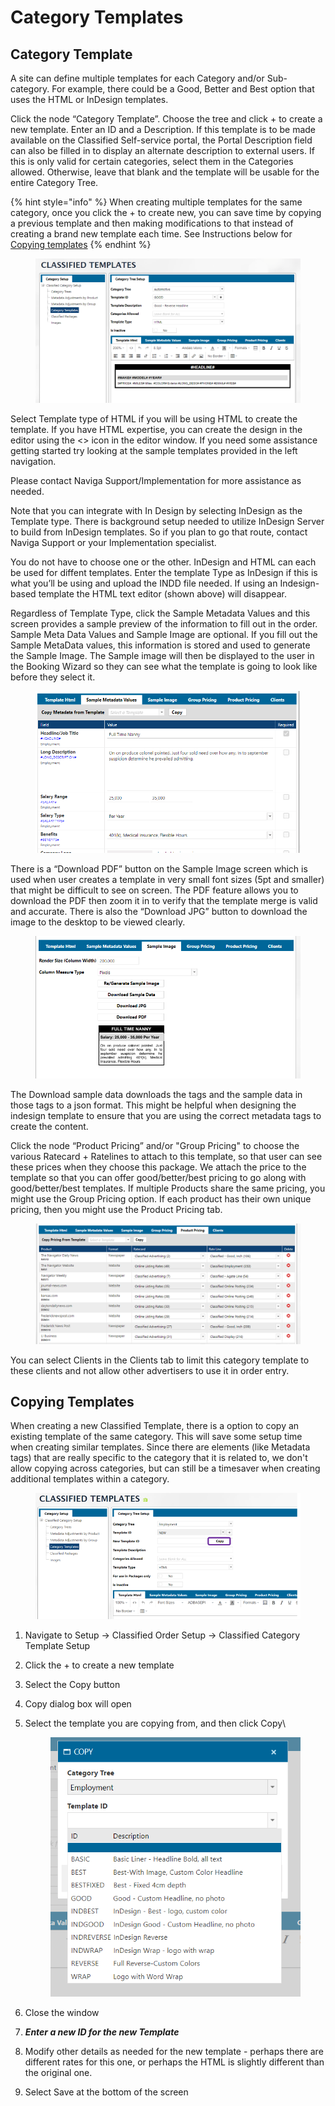# Category Templates

## Category Template <a href="#_toc116920283" id="_toc116920283"></a>

A site can define multiple templates for each Category and/or Sub-category. For example, there could be a Good, Better and Best option that uses the HTML or InDesign templates.

Click the node “Category Template”. Choose the tree and click + to create a new template. Enter an ID and a Description. If this template is to be made available on the Classified Self-service portal, the Portal Description field can also be filled in to display an alternate description to external users. If this is only valid for certain categories, select them in the Categories allowed. Otherwise, leave that blank and the template will be usable for the entire Category Tree.

{% hint style="info" %}
When creating multiple templates for the same category, once you click the + to create new, you can save time by copying a previous template and then making modifications to that instead of creating a brand new template each time. See Instructions below for [Copying templates](./#copying-templates)
{% endhint %}

<figure><img src="../../../../../.gitbook/assets/image (1314).png" alt=""><figcaption></figcaption></figure>

Select Template type of HTML if you will be using HTML to create the template. If you have HTML expertise, you can create the design in the editor using the <> icon in the editor window. If you need some assistance getting started try looking at the sample templates provided in the left navigation.

Please contact Naviga Support/Implementation for more assistance as needed.

Note that you can integrate with In Design by selecting InDesign as the Template type. There is background setup needed to utilize InDesign Server to build from InDesign templates. So if you plan to go that route, contact Naviga Support or your Implementation specialist.

You do not have to choose one or the other. InDesign and HTML can each be used for diffent templates. Enter the template Type as InDesign if this is what you’ll be using and upload the INDD file needed. If using an Indesign-based template the HTML text editor (shown above) will disappear.

Regardless of Template Type, click the Sample Metadata Values and this screen provides a sample preview of the information to fill out in the order. Sample Meta Data Values and Sample Image are optional. If you fill out the Sample MetaData values, this information is stored and used to generate the Sample Image. The Sample image will then be displayed to the user in the Booking Wizard so they can see what the template is going to look like before they select it.

<figure><img src="../../../../../.gitbook/assets/image (829).png" alt=""><figcaption></figcaption></figure>

There is a “Download PDF” button on the Sample Image screen which is used when user creates a template in very small font sizes (5pt and smaller) that might be difficult to see on screen. The PDF feature allows you to download the PDF then zoom it in to verify that the template merge is valid and accurate. There is also the “Download JPG” button to download the image to the desktop to be viewed clearly.

<figure><img src="../../../../../.gitbook/assets/image (137).png" alt=""><figcaption></figcaption></figure>

The Download sample data downloads the tags and the sample data in those tags to a json format. This might be helpful when designing the indesign template to ensure that you are using the correct metadata tags to create the content.

Click the node “Product Pricing” and/or "Group Pricing" to choose the various Ratecard + Ratelines to attach to this template, so that user can see these prices when they choose this package. We attach the price to the template so that you can offer good/better/best pricing to go along with good/better/best templates. If multiple Products share the same pricing, you might use the Group Pricing option. If each product has their own unique pricing, then you might use the Product Pricing tab.

<figure><img src="../../../../../.gitbook/assets/image (503).png" alt=""><figcaption></figcaption></figure>

You can select Clients in the Clients tab to limit this category template to these clients and not allow other advertisers to use it in order entry.

## Copying Templates

When creating a new Classified Template, there is a option to copy an existing template of the same category. This will save some setup time when creating similar templates. Since there are elements (like Metadata tags) that are really specific to the category that it is related to, we don't allow copying across categories, but can still be a timesaver when creating additional templates within a category.

<figure><img src="../../../../../.gitbook/assets/image (748).png" alt=""><figcaption></figcaption></figure>

1. Navigate to Setup -> Classified Order Setup -> Classified Category Template Setup
2. Click the + to create a new template
3. Select the Copy button
4. Copy dialog box will open
5.  Select the template you are copying from, and then click Copy\\

    <figure><img src="../../../../../.gitbook/assets/image (1558).png" alt=""><figcaption></figcaption></figure>
6. Close the window
7. _**Enter a new ID for the new Template**_
8. Modify other details as needed for the new template - perhaps there are different rates for this one, or perhaps the HTML is slightly different than the original one.
9. Select Save at the bottom of the screen

